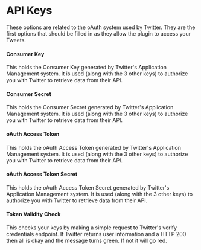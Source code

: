 # API Keys

These options are related to the oAuth system used by Twitter. They are the first options that should be filled in as they allow the plugin to access your Tweets.

#### Consumer Key

This holds the Consumer Key generated by Twitter's Application Management system. It is used (along with the 3 other keys) to authorize you with Twitter to retrieve data from their API.

#### Consumer Secret

This holds the Consumer Secret generated by Twitter's Application Management system. It is used (along with the 3 other keys) to authorize you with Twitter to retrieve data from their API.

#### oAuth Access Token

This holds the oAuth Access Token generated by Twitter's Application Management system. It is used (along with the 3 other keys) to authorize you with Twitter to retrieve data from their API.

#### oAuth Access Token Secret

This holds the oAuth Access Token Secret generated by Twitter's Application Management system. It is used (along with the 3 other keys) to authorize you with Twitter to retrieve data from their API.

#### Token Validity Check

This checks your keys by making a simple request to Twitter's verify credentials endpoint. If Twitter returns user information and a HTTP 200 then all is okay and the message turns green. If not it will go red.
